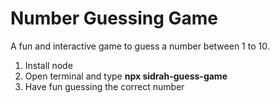 # Number Guessing Game

A fun and interactive game to guess a number between 1 to 10.

1. Install node
2. Open terminal and type
   **npx sidrah-guess-game**
3. Have fun guessing the correct number
